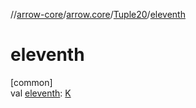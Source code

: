 //[arrow-core](../../../index.md)/[arrow.core](../index.md)/[Tuple20](index.md)/[eleventh](eleventh.md)

# eleventh

[common]\
val [eleventh](eleventh.md): [K](index.md)
